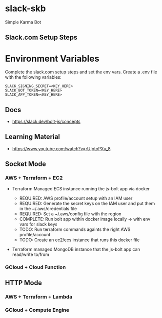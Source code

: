 # slack-skb
Simple Karma Bot

## Slack.com Setup Steps


# Environment Variables

Complete the slack.com setup steps and set the env vars. Create a .env file with the following variables:
```
SLACK_SIGNING_SECRET=<KEY_HERE>
SLACK_BOT_TOKEN=<KEY_HERE>
SLACK_APP_TOKEN=<KEY_HERE>
```

## Docs

 - https://slack.dev/bolt-js/concepts


## Learning Material

 - https://www.youtube.com/watch?v=rUIptoPXu_8


## Socket Mode

### AWS + Terraform + EC2

 - Terraform Managed ECS instance running the js-bolt app via docker
    - REQUIRED: AWS profile/account setup with an IAM user
    - REQUIRED: Generate the secret keys on the IAM user and put them in the ~/.aws/credentials file
    - REQUIRED: Set a ~/.aws/config file with the region
    - COMPLETE: Run bolt app within docker image locally -> with env vars for slack keys
    - TODO: Run terraform commands againts the right AWS profile/account
    - TODO: Create an ec2/ecs instance that runs this docker file

 - Terraform managed MongoDB instance that the js-bolt app can read/write to/from

### GCloud + Cloud Function

## HTTP Mode

### AWS + Terraform + Lambda

### GCloud + Compute Engine

